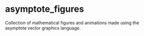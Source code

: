 # asymptote_figures
Collection of mathematical figures and animations made using the asymptote vector graphics language.
